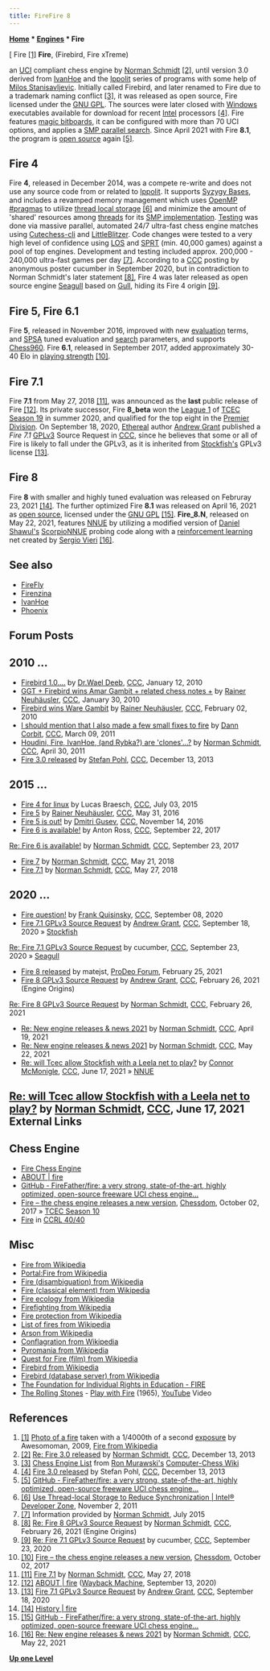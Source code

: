 ```yaml
---
title: FireFire 8
---
```

**[Home](Home "Home") * [Engines](Engines "Engines") * Fire**

\[ Fire <a id="cite-note-1" href="#cite-ref-1">[1]</a>
**Fire**, (Firebird, Fire xTreme)

an [UCI](UCI "UCI") compliant chess engine by [Norman Schmidt](Norman_Schmidt "Norman Schmidt") <a id="cite-note-2" href="#cite-ref-2">[2]</a>, until version 3.0 derived from [IvanHoe](IvanHoe "IvanHoe") and the [Ippolit](Ippolit "Ippolit") series of programs with some help of [Milos Stanisavljevic](Milos_Stanisavljevic "Milos Stanisavljevic"). Initially called Firebird, and later renamed to Fire due to a trademark naming conflict <a id="cite-note-3" href="#cite-ref-3">[3]</a>, it was released as open source, Fire licensed under the [GNU GPL](Free_Software_Foundation#GPL "Free Software Foundation"). The sources were later closed with [Windows](Windows "Windows") executables available for download for recent [Intel](Intel "Intel") processors <a id="cite-note-4" href="#cite-ref-4">[4]</a>. Fire features [magic bitboards](Magic_Bitboards "Magic Bitboards"), it can be configured with more than 70 UCI options, and applies a [SMP parallel search](Parallel_Search "Parallel Search"). Since April 2021 with Fire **8.1**, the program is [open source](Category:Open_Source "Category:Open Source") again <a id="cite-note-5" href="#cite-ref-5">[5]</a>.

## Fire 4

Fire **4**, released in December 2014, was a compete re-write and does not use any source code from or related to [Ippolit](Ippolit "Ippolit"). It supports [Syzygy Bases](Syzygy_Bases "Syzygy Bases"), and includes a revamped memory management which uses [OpenMP](https://en.wikipedia.org/wiki/OpenMP) [#pragmas](https://en.wikipedia.org/wiki/C_preprocessor#Compiler-specific_preprocessor_features) to utilize [thread local storage](https://en.wikipedia.org/wiki/Thread-local_storage) <a id="cite-note-6" href="#cite-ref-6">[6]</a> and minimize the amount of 'shared' resources among [threads](Thread "Thread") for its [SMP implementation](Parallel_Search "Parallel Search"). [Testing](Engine_Testing "Engine Testing") was done via massive parallel, automated 24/7 ultra-fast chess engine matches using [Cutechess-cli](Cutechess-cli "Cutechess-cli") and [LittleBlitzer](LittleBlitzer "LittleBlitzer"). Code changes were tested to a very high level of confidence using [LOS](Match_Statistics#Likelihood_of_superiority "Match Statistics") and [SPRT](Match_Statistics#SPRT "Match Statistics") (min. 40,000 games) against a pool of top engines. Development and testing included approx. 200,000 - 240,000 ultra-fast games per day <a id="cite-note-7" href="#cite-ref-7">[7]</a>. According to a [CCC](CCC "CCC") posting by anonymous poster cucumber in September 2020, but in contradiction to Norman Schmidt's later statement <a id="cite-note-8" href="#cite-ref-8">[8]</a>, Fire 4 was later released as open source engine [Seagull](Gull#SeaGull "Gull") based on [Gull](Gull "Gull"), hiding its Fire 4 origin <a id="cite-note-9" href="#cite-ref-9">[9]</a>.

## Fire 5, Fire 6.1

Fire **5**, released in November 2016, improved with new [evaluation](Evaluation "Evaluation") terms, and [SPSA](SPSA "SPSA") tuned evaluation and [search](Search "Search") parameters, and supports [Chess960](Chess960 "Chess960"). Fire **6.1**, released in September 2017, added approximately 30-40 Elo in [playing strength](Playing_Strength "Playing Strength") <a id="cite-note-10" href="#cite-ref-10">[10]</a>.

## Fire 7.1

Fire **7.1** from May 27, 2018 <a id="cite-note-11" href="#cite-ref-11">[11]</a>, was announced as the **last** public release of Fire <a id="cite-note-12" href="#cite-ref-12">[12]</a>. Its private successor, Fire **8_beta** won the [League 1](TCEC_Season_19#First "TCEC Season 19") of [TCEC Season 19](TCEC_Season_19 "TCEC Season 19") in summer 2020, and qualified for the top eight in the [Premier Division](TCEC_Season_19#Premier "TCEC Season 19").
On September 18, 2020, [Ethereal](Ethereal "Ethereal") author [Andrew Grant](Andrew_Grant "Andrew Grant") published a *Fire 7.1* [GPLv3](Free_Software_Foundation#GPL "Free Software Foundation") Source Request in [CCC](CCC "CCC"), since he believes that some or all of Fire is likely to fall under the GPLv3, as it is inherited from [Stockfish's](Stockfish "Stockfish") GPLv3 license <a id="cite-note-13" href="#cite-ref-13">[13]</a>.

## Fire 8

Fire **8** with smaller and highly tuned evaluation was released on Februray 23, 2021 <a id="cite-note-14" href="#cite-ref-14">[14]</a>.
The further optimized Fire **8.1** was released on April 16, 2021 as [open source](Category:Open_Source "Category:Open Source"), licensed under the [GNU GPL](Free_Software_Foundation#GPL "Free Software Foundation") <a id="cite-note-15" href="#cite-ref-15">[15]</a>. **Fire_8.N**, released on May 22, 2021, features [NNUE](NNUE "NNUE") by utilizing a modified version of [Daniel Shawul's](Daniel_Shawul "Daniel Shawul") [ScorpioNNUE](Scorpio#ScorpioNNUE "Scorpio") probing code along with a [reinforcement learning](Reinforcement_Learning "Reinforcement Learning") net created by [Sergio Vieri](Sergio_Vieri "Sergio Vieri") <a id="cite-note-16" href="#cite-ref-16">[16]</a>.

## See also

- [FireFly](FireFly "FireFly")
- [Firenzina](Firenzina "Firenzina")
- [IvanHoe](IvanHoe "IvanHoe")
- [Phoenix](Phoenix "Phoenix")

## Forum Posts

## 2010 ...

- [Firebird 1.0....](http://www.talkchess.com/forum/viewtopic.php?t=31664) by [Dr.Wael Deeb](index.php?title=Dr.Wael_Deeb&action=edit&redlink=1 "Dr.Wael Deeb (page does not exist)"), [CCC](CCC "CCC"), January 12, 2010
- [GGT + Firebird wins Amar Gambit + related chess notes +](http://www.talkchess.com/forum/viewtopic.php?t=32218) by [Rainer Neuhäusler](index.php?title=Rainer_Neuh%C3%A4usler&action=edit&redlink=1 "Rainer Neuhäusler (page does not exist)"), [CCC](CCC "CCC"), January 30, 2010
- [Firebird wins Ware Gambit](http://www.talkchess.com/forum/viewtopic.php?t=32301) by [Rainer Neuhäusler](index.php?title=Rainer_Neuh%C3%A4usler&action=edit&redlink=1 "Rainer Neuhäusler (page does not exist)"), [CCC](CCC "CCC"), February 02, 2010
- [I should mention that I also made a few small fixes to fire](http://www.talkchess.com/forum/viewtopic.php?t=38348) by [Dann Corbit](Dann_Corbit "Dann Corbit"), [CCC](CCC "CCC"), March 09, 2011
- [Houdini, Fire, IvanHoe, (and Rybka?) are 'clones'...?](http://www.talkchess.com/forum/viewtopic.php?t=38932) by [Norman Schmidt](Norman_Schmidt "Norman Schmidt"), [CCC](CCC "CCC"), April 30, 2011
- [Fire 3.0 released](http://www.talkchess.com/forum/viewtopic.php?t=50463) by [Stefan Pohl](index.php?title=Stefan_Pohl&action=edit&redlink=1 "Stefan Pohl (page does not exist)"), [CCC](CCC "CCC"), December 13, 2013

## 2015 ...

- [Fire 4 for linux](http://www.talkchess.com/forum/viewtopic.php?t=56855) by Lucas Braesch, [CCC](CCC "CCC"), July 03, 2015
- [Fire 5](http://www.talkchess.com/forum/viewtopic.php?t=60329) by [Rainer Neuhäusler](index.php?title=Rainer_Neuh%C3%A4usler&action=edit&redlink=1 "Rainer Neuhäusler (page does not exist)"), [CCC](CCC "CCC"), May 31, 2016
- [Fire 5 is out!](http://www.talkchess.com/forum/viewtopic.php?t=62127) by [Dmitri Gusev](Dmitri_Gusev "Dmitri Gusev"), [CCC](CCC "CCC"), November 14, 2016
- [Fire 6 is available!](http://www.talkchess.com/forum/viewtopic.php?t=65253) by Anton Ross, [CCC](CCC "CCC"), September 22, 2017

[Re: Fire 6 is available!](http://www.talkchess.com/forum/viewtopic.php?t=65253&start=18) by [Norman Schmidt](Norman_Schmidt "Norman Schmidt"), [CCC](CCC "CCC"), September 23, 2017

- [Fire 7](http://www.talkchess.com/forum3/viewtopic.php?f=2&t=67513) by [Norman Schmidt](Norman_Schmidt "Norman Schmidt"), [CCC](CCC "CCC"), May 21, 2018
- [Fire 7.1](http://www.talkchess.com/forum3/viewtopic.php?t=67579) by [Norman Schmidt](Norman_Schmidt "Norman Schmidt"), [CCC](CCC "CCC"), May 27, 2018

## 2020 ...

- [Fire question!](http://www.talkchess.com/forum3/viewtopic.php?f=2&t=75046) by [Frank Quisinsky](Frank_Quisinsky "Frank Quisinsky"), [CCC](CCC "CCC"), September 08, 2020
- [Fire 7.1 GPLv3 Source Request](http://www.talkchess.com/forum3/viewtopic.php?f=2&t=75150) by [Andrew Grant](Andrew_Grant "Andrew Grant"), [CCC](CCC "CCC"), September 18, 2020 » [Stockfish](Stockfish "Stockfish")

[Re: Fire 7.1 GPLv3 Source Request](http://www.talkchess.com/forum3/viewtopic.php?f=2&t=75150&start=170) by cucumber, [CCC](CCC "CCC"), September 23, 2020 » [Seagull](Gull#SeaGull "Gull")

- [Fire 8 released](https://prodeo.actieforum.com/t287-fire-8-released) by matejst, [ProDeo Forum](Computer_Chess_Forums "Computer Chess Forums"), February 25, 2021
- [Fire 8 GPLv3 Source Request](http://www.talkchess.com/forum3/viewtopic.php?f=10&t=76719) by [Andrew Grant](Andrew_Grant "Andrew Grant"), [CCC](CCC "CCC"), February 26, 2021 (Engine Origins)

[Re: Fire 8 GPLv3 Source Request](http://www.talkchess.com/forum3/viewtopic.php?f=10&t=76719&start=3) by [Norman Schmidt](Norman_Schmidt "Norman Schmidt"), [CCC](CCC "CCC"), February 26, 2021

- [Re: New engine releases & news 2021](http://www.talkchess.com/forum3/viewtopic.php?f=2&t=76209&start=243) by [Norman Schmidt](Norman_Schmidt "Norman Schmidt"), [CCC](CCC "CCC"), April 19, 2021
- [Re: New engine releases & news 2021](http://www.talkchess.com/forum3/viewtopic.php?f=2&t=76209&start=358) by [Norman Schmidt](Norman_Schmidt "Norman Schmidt"), [CCC](CCC "CCC"), May 22, 2021
- [Re: will Tcec allow Stockfish with a Leela net to play?](http://www.talkchess.com/forum3/viewtopic.php?f=2&t=77503&start=55) by [Connor McMonigle](Connor_McMonigle "Connor McMonigle"), [CCC](CCC "CCC"), June 17, 2021 » [NNUE](NNUE "NNUE")

## [Re: will Tcec allow Stockfish with a Leela net to play?](http://www.talkchess.com/forum3/viewtopic.php?f=2&t=77503&start=58) by [Norman Schmidt](Norman_Schmidt "Norman Schmidt"), [CCC](CCC "CCC"), June 17, 2021 External Links

## Chess Engine

- [Fire Chess Engine](https://chesslogik.wixsite.com/fire)
- [ABOUT | fire](https://chesslogik.wixsite.com/fire/about)
- [GitHub - FireFather/fire: a very strong, state-of-the-art, highly optimized, open-source freeware UCI chess engine...](https://github.com/FireFather/fire)
- [Fire – the chess engine releases a new version](http://www.chessdom.com/fire-the-chess-engine-releases-a-new-version/), [Chessdom](index.php?title=Chessdom&action=edit&redlink=1 "Chessdom (page does not exist)"), October 02, 2017 » [TCEC Season 10](TCEC_Season_10 "TCEC Season 10")
- [Fire](http://www.computerchess.org.uk/ccrl/4040/cgi/compare_engines.cgi?family=Fire&print=Rating+list&print=Results+table&print=LOS+table&print=Ponder+hit+table&print=Eval+difference+table&print=Comopp+gamenum+table&print=Overlap+table&print=Score+with+common+opponents) in [CCRL 40/40](CCRL "CCRL")

## Misc

- [Fire from Wikipedia](https://en.wikipedia.org/wiki/Fire)
- [Portal:Fire from Wikipedia](https://en.wikipedia.org/wiki/Portal:Fire)
- [Fire (disambiguation) from Wikipedia](https://en.wikipedia.org/wiki/Fire_%28disambiguation%29)
- [Fire (classical element) from Wikipedia](https://en.wikipedia.org/wiki/Fire_%28classical_element%29)
- [Fire ecology from Wikipedia](https://en.wikipedia.org/wiki/Fire_ecology)
- [Firefighting from Wikipedia](https://en.wikipedia.org/wiki/Firefighting)
- [Fire protection from Wikipedia](https://en.wikipedia.org/wiki/Fire_protection)
- [List of fires from Wikipedia](https://en.wikipedia.org/wiki/List_of_fires)
- [Arson from Wikipedia](https://en.wikipedia.org/wiki/Arson)
- [Conflagration from Wikipedia](https://en.wikipedia.org/wiki/Conflagration)
- [Pyromania from Wikipedia](https://en.wikipedia.org/wiki/Pyromania)
- [Quest for Fire (film) from Wikipedia](https://en.wikipedia.org/wiki/Quest_for_Fire_%28film%29)
- [Firebird from Wikipedia](https://en.wikipedia.org/wiki/Firebird)
- [Firebird (database server) from Wikipedia](https://en.wikipedia.org/wiki/Firebird_%28database_server%29)
- [The Foundation for Individual Rights in Education - FIRE](http://thefire.org/)
- [The Rolling Stones](Category:The_Rolling_Stones "Category:The Rolling Stones") - [Play with Fire](<https://en.wikipedia.org/wiki/Play_with_Fire_(The_Rolling_Stones_song)>) (1965), [YouTube](https://en.wikipedia.org/wiki/YouTube) Video

## References

1. <a id="cite-ref-1" href="#cite-note-1">[1]</a> [Photo of a fire](https://en.wikipedia.org/wiki/File:Fire.JPG) taken with a 1/4000th of a second [exposure](https://en.wikipedia.org/wiki/Exposure_%28photography%29) by Awesomoman, 2009, [Fire from Wikipedia](https://en.wikipedia.org/wiki/Fire)
1. <a id="cite-ref-2" href="#cite-note-2">[2]</a> [Re: Fire 3.0 released](http://www.talkchess.com/forum/viewtopic.php?t=50463&start=5) by [Norman Schmidt](Norman_Schmidt "Norman Schmidt"), [CCC](CCC "CCC"), December 13, 2013
1. <a id="cite-ref-3" href="#cite-note-3">[3]</a> [Chess Engine List](http://computer-chess.org/doku.php?id=computer_chess:wiki:lists:chess_engine_list) from [Ron Murawski's](Ron_Murawski "Ron Murawski") [Computer-Chess Wiki](http://computer-chess.org/doku.php?id=home)
1. <a id="cite-ref-4" href="#cite-note-4">[4]</a> [Fire 3.0 released](http://www.talkchess.com/forum/viewtopic.php?t=50463) by Stefan Pohl, [CCC](CCC "CCC"), December 13, 2013
1. <a id="cite-ref-5" href="#cite-note-5">[5]</a> [GitHub - FireFather/fire: a very strong, state-of-the-art, highly optimized, open-source freeware UCI chess engine...](https://github.com/FireFather/fire)
1. <a id="cite-ref-6" href="#cite-note-6">[6]</a> [Use Thread-local Storage to Reduce Synchronization | Intel® Developer Zone](https://software.intel.com/en-us/articles/use-thread-local-storage-to-reduce-synchronization), November 2, 2011
1. <a id="cite-ref-7" href="#cite-note-7">[7]</a> Information provided by [Norman Schmidt](Norman_Schmidt "Norman Schmidt"), July 2015
1. <a id="cite-ref-8" href="#cite-note-8">[8]</a> [Re: Fire 8 GPLv3 Source Request](http://www.talkchess.com/forum3/viewtopic.php?f=10&t=76719&start=3) by [Norman Schmidt](Norman_Schmidt "Norman Schmidt"), [CCC](CCC "CCC"), February 26, 2021 (Engine Origins)
1. <a id="cite-ref-9" href="#cite-note-9">[9]</a> [Re: Fire 7.1 GPLv3 Source Request](http://www.talkchess.com/forum3/viewtopic.php?f=2&t=75150&start=170) by cucumber, [CCC](CCC "CCC"), September 23, 2020
1. <a id="cite-ref-10" href="#cite-note-10">[10]</a> [Fire – the chess engine releases a new version](http://www.chessdom.com/fire-the-chess-engine-releases-a-new-version/), [Chessdom](index.php?title=Chessdom&action=edit&redlink=1 "Chessdom (page does not exist)"), October 02, 2017
1. <a id="cite-ref-11" href="#cite-note-11">[11]</a> [Fire 7.1](http://www.talkchess.com/forum3/viewtopic.php?t=67579) by [Norman Schmidt](Norman_Schmidt "Norman Schmidt"), [CCC](CCC "CCC"), May 27, 2018
1. <a id="cite-ref-12" href="#cite-note-12">[12]</a> [ABOUT | fire](https://web.archive.org/web/20200913090350/https://chesslogik.wixsite.com/fire/about) ([Wayback Machine](https://en.wikipedia.org/wiki/Wayback_Machine), September 13, 2020)
1. <a id="cite-ref-13" href="#cite-note-13">[13]</a> [Fire 7.1 GPLv3 Source Request](http://www.talkchess.com/forum3/viewtopic.php?f=2&t=75150) by [Andrew Grant](Andrew_Grant "Andrew Grant"), [CCC](CCC "CCC"), September 18, 2020
1. <a id="cite-ref-14" href="#cite-note-14">[14]</a> [History | fire](https://chesslogik.wixsite.com/fire/history)
1. <a id="cite-ref-15" href="#cite-note-15">[15]</a> [GitHub - FireFather/fire: a very strong, state-of-the-art, highly optimized, open-source freeware UCI chess engine...](https://github.com/FireFather/fire)
1. <a id="cite-ref-16" href="#cite-note-16">[16]</a> [Re: New engine releases & news 2021](http://www.talkchess.com/forum3/viewtopic.php?f=2&t=76209&start=358) by [Norman Schmidt](Norman_Schmidt "Norman Schmidt"), [CCC](CCC "CCC"), May 22, 2021

**[Up one Level](Engines "Engines")**


